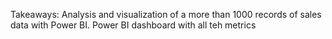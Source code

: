 Takeaways:
Analysis and visualization of a more than 1000 records of sales data with Power BI.
Power BI dashboard with all teh metrics
